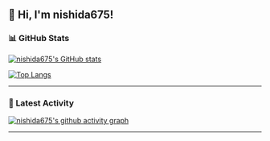 ## 👋 Hi, I'm nishida675!

### 📊 GitHub Stats
[![nishida675's GitHub stats](https://github-readme-stats-lyart-nine-53.vercel.app/api?username=nishida675&theme=vue-dark&show_icons=true)](https://github.com/nishida675/github-readme-stats)

[![Top Langs](https://github-readme-stats-lyart-nine-53.vercel.app/api/top-langs/?username=nishida675&theme=vue-dark&show_icons=true&layout=compact)](https://github.com/nishida675/github-readme-stats)

---

### 📝 Latest Activity
[![nishida675's github activity graph](https://github-readme-activity-graph.vercel.app/graph?username=nishida675&theme=vue-dark)](https://github.com/nishida675)

---

